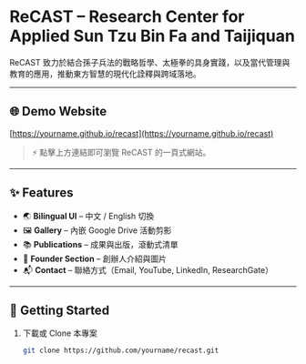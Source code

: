 # ReCAST – Research Center for Applied Sun Tzu Bin Fa and Taijiquan

ReCAST 致力於結合孫子兵法的戰略哲學、太極拳的具身實踐，以及當代管理與教育的應用，推動東方智慧的現代化詮釋與跨域落地。

---

## 🌐 Demo Website
[https://yourname.github.io/recast](https://yourname.github.io/recast)

> ⚡ 點擊上方連結即可瀏覽 ReCAST 的一頁式網站。

---

## ✨ Features
- 🌏 **Bilingual UI** – 中文 / English 切換
- 🖼️ **Gallery** – 內嵌 Google Drive 活動剪影
- 📚 **Publications** – 成果與出版，滾動式清單
- 👤 **Founder Section** – 創辦人介紹與圖片
- 📬 **Contact** – 聯絡方式（Email, YouTube, LinkedIn, ResearchGate）

---

## 🚀 Getting Started

1. 下載或 Clone 本專案
   ```bash
   git clone https://github.com/yourname/recast.git
